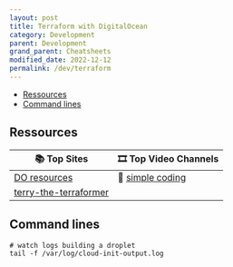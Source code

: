 ```yaml
---
layout: post
title: Terraform with DigitalOcean
category: Development
parent: Development
grand_parent: Cheatsheets  
modified_date: 2022-12-12
permalink: /dev/terraform
---
```


<!-- vscode-markdown-toc -->
* [Ressources](#Ressources)
* [Command lines](#Commandlines)

<!-- vscode-markdown-toc-config
	numbering=false
	autoSave=true
	/vscode-markdown-toc-config -->
<!-- /vscode-markdown-toc -->


## <a name='Ressources'></a>Ressources

| 📚 **Top Sites** 									| 🎞️ **Top Video Channels** |
|---------------------------------------------------|------------------------|
| [DO resources](https://registry.terraform.io/providers/digitalocean/digitalocean/latest/docs) | 🔴 [simple coding](https://www.youtube.com/watch?v=u_zl7XHiF-g&list=PL9evZl_m5wqsc7C38L9grx-djts2bqT_b) |
| [terry-the-terraformer](https://github.com/ezra-buckingham/terry-the-terraformer) | |

## <a name='Commandlines'></a>Command lines

```
# watch logs building a droplet
tail -f /var/log/cloud-init-output.log
```